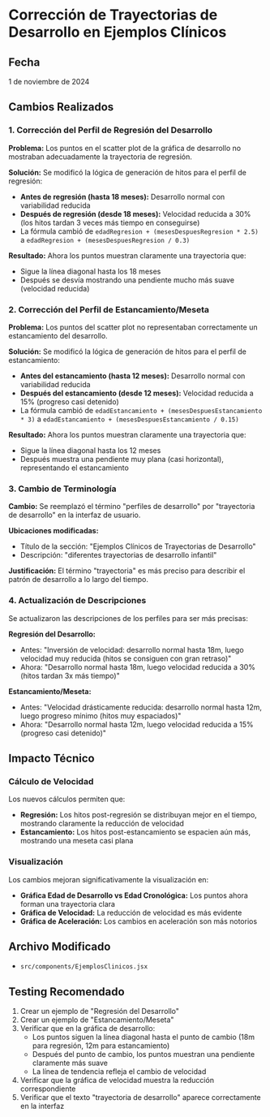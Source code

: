 # Corrección de Trayectorias de Desarrollo en Ejemplos Clínicos

## Fecha
1 de noviembre de 2024

## Cambios Realizados

### 1. Corrección del Perfil de Regresión del Desarrollo

**Problema:** Los puntos en el scatter plot de la gráfica de desarrollo no mostraban adecuadamente la trayectoria de regresión.

**Solución:** Se modificó la lógica de generación de hitos para el perfil de regresión:

- **Antes de regresión (hasta 18 meses):** Desarrollo normal con variabilidad reducida
- **Después de regresión (desde 18 meses):** Velocidad reducida a 30% (los hitos tardan 3 veces más tiempo en conseguirse)
- La fórmula cambió de `edadRegresion + (mesesDespuesRegresion * 2.5)` a `edadRegresion + (mesesDespuesRegresion / 0.3)`

**Resultado:** Ahora los puntos muestran claramente una trayectoria que:
- Sigue la línea diagonal hasta los 18 meses
- Después se desvía mostrando una pendiente mucho más suave (velocidad reducida)

### 2. Corrección del Perfil de Estancamiento/Meseta

**Problema:** Los puntos del scatter plot no representaban correctamente un estancamiento del desarrollo.

**Solución:** Se modificó la lógica de generación de hitos para el perfil de estancamiento:

- **Antes del estancamiento (hasta 12 meses):** Desarrollo normal con variabilidad reducida
- **Después del estancamiento (desde 12 meses):** Velocidad reducida a 15% (progreso casi detenido)
- La fórmula cambió de `edadEstancamiento + (mesesDespuesEstancamiento * 3)` a `edadEstancamiento + (mesesDespuesEstancamiento / 0.15)`

**Resultado:** Ahora los puntos muestran claramente una trayectoria que:
- Sigue la línea diagonal hasta los 12 meses
- Después muestra una pendiente muy plana (casi horizontal), representando el estancamiento

### 3. Cambio de Terminología

**Cambio:** Se reemplazó el término "perfiles de desarrollo" por "trayectoria de desarrollo" en la interfaz de usuario.

**Ubicaciones modificadas:**
- Título de la sección: "Ejemplos Clínicos de Trayectorias de Desarrollo"
- Descripción: "diferentes trayectorias de desarrollo infantil"

**Justificación:** El término "trayectoria" es más preciso para describir el patrón de desarrollo a lo largo del tiempo.

### 4. Actualización de Descripciones

Se actualizaron las descripciones de los perfiles para ser más precisas:

**Regresión del Desarrollo:**
- Antes: "Inversión de velocidad: desarrollo normal hasta 18m, luego velocidad muy reducida (hitos se consiguen con gran retraso)"
- Ahora: "Desarrollo normal hasta 18m, luego velocidad reducida a 30% (hitos tardan 3x más tiempo)"

**Estancamiento/Meseta:**
- Antes: "Velocidad drásticamente reducida: desarrollo normal hasta 12m, luego progreso mínimo (hitos muy espaciados)"
- Ahora: "Desarrollo normal hasta 12m, luego velocidad reducida a 15% (progreso casi detenido)"

## Impacto Técnico

### Cálculo de Velocidad
Los nuevos cálculos permiten que:
- **Regresión:** Los hitos post-regresión se distribuyan mejor en el tiempo, mostrando claramente la reducción de velocidad
- **Estancamiento:** Los hitos post-estancamiento se espacien aún más, mostrando una meseta casi plana

### Visualización
Los cambios mejoran significativamente la visualización en:
- **Gráfica Edad de Desarrollo vs Edad Cronológica:** Los puntos ahora forman una trayectoria clara
- **Gráfica de Velocidad:** La reducción de velocidad es más evidente
- **Gráfica de Aceleración:** Los cambios en aceleración son más notorios

## Archivo Modificado

- `src/components/EjemplosClinicos.jsx`

## Testing Recomendado

1. Crear un ejemplo de "Regresión del Desarrollo"
2. Crear un ejemplo de "Estancamiento/Meseta"
3. Verificar que en la gráfica de desarrollo:
   - Los puntos siguen la línea diagonal hasta el punto de cambio (18m para regresión, 12m para estancamiento)
   - Después del punto de cambio, los puntos muestran una pendiente claramente más suave
   - La línea de tendencia refleja el cambio de velocidad
4. Verificar que la gráfica de velocidad muestra la reducción correspondiente
5. Verificar que el texto "trayectoria de desarrollo" aparece correctamente en la interfaz
